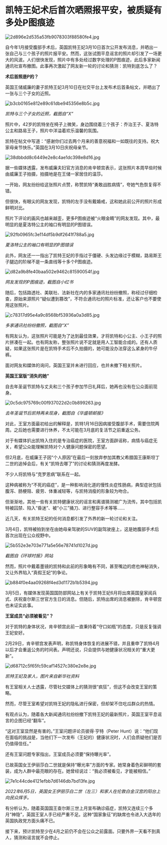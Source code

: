 # 凯特王妃术后首次晒照报平安，被质疑有多处P图痕迹

![2d896e2d535a53fb9078303f88580fe4.jpg](https://raw.githubusercontent.com/qqhsx/qqnews_image/main/2024/03/11/凯特王妃术后首次晒照报平安，被质疑有多处P图痕迹/2d896e2d535a53fb9078303f88580fe4.jpg)

自今年1月接受腹部手术后，英国凯特王妃3月10日首次公开发布消息，并晒出一张自己与三个孩子的照片报平安。然而，这张试图平息谣言的照片却引发了一场更大的风波。人们很快发现，照片中有多处经过数字处理的P图痕迹，此后多家新闻通讯社宣布撤图。此事再次激起了网友新一轮的讨论和猜测：凯特到底怎么了？

**术后首照是P的？**

英国王储威廉的妻子凯特王妃3月10日在社交平台上发布术后首条帖文，并晒出了一张与三个子女的近照。

![b3cb0165e812e89c61dbe945356e8b5c.jpg](https://raw.githubusercontent.com/qqhsx/qqnews_image/main/2024/03/11/凯特王妃术后首次晒照报平安，被质疑有多处P图痕迹/b3cb0165e812e89c61dbe945356e8b5c.jpg)

 _凯特与三个子女的近照，截图自“X”_

照片中，42岁的凯特坐在椅子上微笑，身边围绕着三个孩子：乔治王子、夏洛特公主和路易王子，照片中洋溢着欢乐温馨的氛围。

凯特在帖文中写道：“感谢你们过去两个月来的善意祝福和一如既往的支持。祝大家母亲节快乐。”英国在3月10日庆祝母亲节。

![38dbbdd8c6449e2e8c4ae1dc398e8d16.jpg](https://raw.githubusercontent.com/qqhsx/qqnews_image/main/2024/03/11/凯特王妃术后首次晒照报平安，被质疑有多处P图痕迹/38dbbdd8c6449e2e8c4ae1dc398e8d16.jpg)

据一些媒体透露，发布威廉夫妇官方消息的肯辛顿宫表示，这张照片本周早些时候由威廉王子拍摄，拍摄地是在王储一家居住的温莎。

一开始，网友纷纷给这张照片点赞，称赞凯特“勇敢战胜病情”，夸她气色恢复得不错。

但很快，有眼尖的网友发现，凯特的左手没有戴婚戒，这和她此前公开的照片形成鲜明对比。

照片下评论的画风也越来越歪，更多P图痕迹被“火眼金睛”的网友发现。其中，最明显的是夏洛特公主的袖口有明显的P图错误。

![92fb0965fc3e114df5b9df2641f788a5.jpg](https://raw.githubusercontent.com/qqhsx/qqnews_image/main/2024/03/11/凯特王妃术后首次晒照报平安，被质疑有多处P图痕迹/92fb0965fc3e114df5b9df2641f788a5.jpg)

 _夏洛特公主的袖口有明显的P图错误_

此外，网友还一一指出了凯特王妃的手指过于僵硬、头发边缘过于模糊，路易斯王子腿边的阶梯不是一条直线等十多个P图痕迹。

![d82a9b8fe40baa502e9462c81590054f.jpg](https://raw.githubusercontent.com/qqhsx/qqnews_image/main/2024/03/11/凯特王妃术后首次晒照报平安，被质疑有多处P图痕迹/d82a9b8fe40baa502e9462c81590054f.jpg)

_网友发现的P图痕迹，截图自小红书_

随后，包括路透社、美联社、法新社在内的多家通讯社纷纷撤照，称经过仔细检查，原始来源照片“疑似遭到篡改”，不符合通讯社的照片标准，还让客户也不要使用这张照片。

![c78317d95e4a9c8568bf53936a0a3d85.jpg](https://raw.githubusercontent.com/qqhsx/qqnews_image/main/2024/03/11/凯特王妃术后首次晒照报平安，被质疑有多处P图痕迹/c78317d95e4a9c8568bf53936a0a3d85.jpg)

 _多家通讯社纷纷撤照，截图自“X”_

有网友认为，这张照片可能是为了达到最佳效果，才将凯特和小公主、小王子的照片拼凑在一起。也有网友称，整张照片说不定就是用人工智能合成的。还有人质疑，如果这张照片是在凯特手术后不久拍摄的，她可能没办法穿这么紧身的牛仔裤。

面对网友和媒体的询问，英国王室并未进行回应，也并未撤下相关照片。

**英国王室版“消失的她”**

自去年圣诞节凯特与丈夫和三个孩子参加节日礼拜后，她再也没有在公众面前现身。

![0c5dc975769c00f937022d2c0b899263.jpg](https://raw.githubusercontent.com/qqhsx/qqnews_image/main/2024/03/11/凯特王妃术后首次晒照报平安，被质疑有多处P图痕迹/0c5dc975769c00f937022d2c0b899263.jpg)

_去年圣诞节后凯特再未现身，截图自《华盛顿邮报》_

对此，王室方面最初给出的解释是，凯特1月16日因病接受腹部手术，需要住院两周。之后她也需要进行休养，不太可能在3月底的复活节之前重返公务。

对于有媒体扒出凯特入住的是专治癌症的医院，王室方面辟谣称，病情与癌症无关，希望公众能理解凯特对个人健康问题保密的愿望。

但2月底，在威廉王子因“个人原因”在最后一刻放弃参加其教父希腊国王康斯坦丁二世的追悼会后，有关“凯特去哪了”的讨论和猜测再度发酵。

不少人将凯特与“克罗恩病”联系在一起。

这种病被称为“不死的癌症”，是一种影响消化道的慢性炎症性肠病，典型症状包括腹泻、肠梗阻、疲劳、体重减轻等，与凯特消瘦的形象较为吻合。

但渐渐地，其他一些有关凯特健康状况的谣言和离谱猜测被广为流传。其中包括凯特被囚禁、陷入“昏迷”、被“小三”捅刀、进行整容手术等等……

近几天，有关凯特王妃的任何消息都引发了外界的新一轮讨论和关注。

3月4日，凯特被拍到坐在由她母亲驾驶的SUV的副驾驶座上，这是她腹部手术后首次出现在公众视野中。

![5b552e3e703e771a5e56e78741d1027d.jpg](https://raw.githubusercontent.com/qqhsx/qqnews_image/main/2024/03/11/凯特王妃术后首次晒照报平安，被质疑有多处P图痕迹/5b552e3e703e771a5e56e78741d1027d.jpg)

_截图自《环球时报》网站_

然而，照片中戴着墨镜的凯特和此前的形象略有不同，甚至嘴边的痣也神秘消失，又让外界陷入“真假王妃”的争论。

![b884f0e4aa09268f4ed3d1172b1b5394.jpg](https://raw.githubusercontent.com/qqhsx/qqnews_image/main/2024/03/11/凯特王妃术后首次晒照报平安，被质疑有多处P图痕迹/b884f0e4aa09268f4ed3d1172b1b5394.jpg)

3月5日，有媒体发现英国国防部网站上有关于凯特王妃6月将出席英国皇家阅兵式、庆祝查尔斯三世官方生日的消息。但随后，凯特出席的消息被删除，肯辛顿宫也未证实此事。

**王室成员“必须被看见”？**

对于凯特的身体状况，肯辛顿宫此前一直秉持着“守口如瓶”的态度，只是反复强调王妃安好。

2月29日，肯辛顿宫发表声明，称凯特身体恢复的进展不错，并且重申了凯特4月以后才会重返公务的时间表。声明还说，只会提供与她健康状况相关的“重大更新”。

![d68712c5f65fc59caf14527c380e2e8e.jpg](https://raw.githubusercontent.com/qqhsx/qqnews_image/main/2024/03/11/凯特王妃术后首次晒照报平安，被质疑有多处P图痕迹/d68712c5f65fc59caf14527c380e2e8e.jpg)

 _凯特王妃及家人，图片来自新华社资料_

有王室相关人士透露，尽管社交媒体上的猜测很“疯狂”，但这不会改变王室的策略。

然而，尽管王室希望对凯特王妃的隐私进行保密，但却架不住吃瓜群众的热情。

有观点认为，随着各大新闻通讯社纷纷撤下凯特王妃的最新照片，英国王室平息谣言的企图已经“翻车”。

“这对王室显然是有害的。”王室问题评论员彼得·亨特（Peter
Hunt）说：“他们现在面临的挑战是，当他们下一次发布（王妃的）健康状况时，人们会质疑他们是否仍值得信任。”

还有王室问题专家指出，王室成员必须要“保持曝光率”。

已故英国女王伊丽莎白二世就是保持“曝光率”方面的专家。她常身着色彩鲜明的套装，成为人群中最亮眼的存在。她曾经说过：“我必须被看见，才能被相信。”

![7e1c44cde4121efbb7d6146db7bd13fe.jpg](https://raw.githubusercontent.com/qqhsx/qqnews_image/main/2024/03/11/凯特王妃术后首次晒照报平安，被质疑有多处P图痕迹/7e1c44cde4121efbb7d6146db7bd13fe.jpg)

_2022年6月5日，英国女王伊丽莎白二世（左三）和家人在伦敦白金汉宫的阳台上向民众挥手。_

有分析认为，随着英国国王查尔斯三世上月宣布确诊癌症，凯特又连续三个多月“神隐”，英国王室人手已经严重不足。这种“国家象征”的缺席也令进入大选年的英国执政党方面头痛不已。

接下来，预计凯特至少在4月之前仍不会在公众之前露面。只要外界一天看不到真人，猜测和谣言就不会停止。

